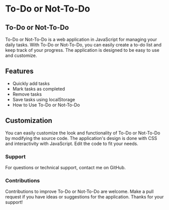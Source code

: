# To-Do or Not-To-Do

## To-Do or Not-To-Do

To-Do or Not-To-Do is a web application in JavaScript for managing your daily tasks. With To-Do or Not-To-Do, you can easily create a to-do list and keep track of your progress. The application is designed to be easy to use and customize.

## Features

- Quickly add tasks
- Mark tasks as completed
- Remove tasks
- Save tasks using localStorage
- How to Use To-Do or Not-To-Do

## Customization

You can easily customize the look and functionality of To-Do or Not-To-Do by modifying the source code. The application's design is done with CSS and interactivity with JavaScript. Edit the code to fit your needs.

### Support

For questions or technical support, contact me on GitHub.

### Contributions

Contributions to improve To-Do or Not-To-Do are welcome. Make a pull request if you have ideas or suggestions for the application. Thanks for your support!
